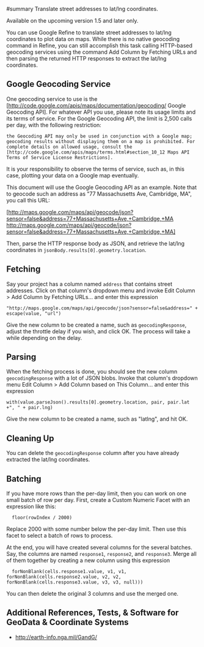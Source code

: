 #summary Translate street addresses to lat/lng coordinates.

Available on the upcoming version 1.5 and later only.

You can use Google Refine to translate street addresses to lat/lng coordinates to plot data on maps. While there is no native geocoding command in Refine, you can still accomplish this task calling HTTP-based geocoding services using the command Add Column by Fetching URLs and then parsing the returned HTTP responses to extract the lat/lng coordinates.

Google Geocoding Service
------------------------

One geocoding service to use is the [http://code.google.com/apis/maps/documentation/geocoding/ Google Geocoding API]. For whatever API you use, please note its usage limits and its terms of service. For the Google Geocoding API, the limit is 2,500 calls per day, with the following restriction:

    the Geocoding API may only be used in conjunction with a Google map; geocoding results without displaying them on a map is prohibited. For complete details on allowed usage, consult the [http://code.google.com/apis/maps/terms.html#section_10_12 Maps API Terms of Service License Restrictions].

It is your responsibility to observe the terms of service, such as, in this case, plotting your data on a Google map eventually.

This document will use the Google Geocoding API as an example. Note that to geocode such an address as "77 Massachusetts Ave, Cambridge, MA", you call this URL:

  [http://maps.google.com/maps/api/geocode/json?sensor=false&address=77+Massachusetts+Ave,+Cambridge,+MA http://maps.google.com/maps/api/geocode/json?sensor=false&address=77+Massachusetts+Ave,+Cambridge,+MA]

Then, parse the HTTP response body as JSON, and retrieve the lat/lng coordinates in `jsonBody.results[0].geometry.location`.


Fetching
--------

Say your project has a column named `address` that contains street addresses. Click on that column's dropdown menu and invoke Edit Column > Add Column by Fetching URLs... and enter this expression

  `"http://maps.google.com/maps/api/geocode/json?sensor=false&address=" + escape(value, "url")`

Give the new column to be created a name, such as `geocodingResponse`, adjust the throttle delay if you wish, and click OK. The process will take a while depending on the delay.

Parsing
-------

When the fetching process is done, you should see the new column `geocodingResponse` with a lot of JSON blobs. Invoke that column's dropdown menu Edit Column > Add Column based on This Column... and enter this expression

  `with(value.parseJson().results[0].geometry.location, pair, pair.lat +", " + pair.lng)`

Give the new column to be created a name, such as "latlng", and hit OK.

Cleaning Up
-----------

You can delete the `geocodingResponse` column after you have already extracted the lat/lng coordinates.

Batching
--------

If you have more rows than the per-day limit, then you can work on one small batch of row per day. First, create a Custom Numeric Facet with an expression like this:

```
  floor(rowIndex / 2000)
```

Replace 2000 with some number below the per-day limit. Then use this facet to select a batch of rows to process.

At the end, you will have created several columns for the several batches. Say, the columns are named `response1`, `response2`, and `response3`. Merge all of them together by creating a new column using this expression

```
  forNonBlank(cells.response1.value, v1, v1, forNonBlank(cells.response2.value, v2, v2, forNonBlank(cells.response3.value, v3, v3, null)))
```

You can then delete the original 3 columns and use the merged one.

Additional References, Tests, & Software for GeoData & Coordinate Systems
-------------------------------------------------------------------------
  * http://earth-info.nga.mil/GandG/